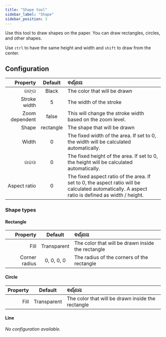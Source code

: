 ```yaml
---
title: "Shape tool"
sidebar_label: "Shape"
sidebar_position: 3
---
```



Use this tool to draw shapes on the paper. You can draw rectangles, circles, and other shapes.

Use `ctrl` to have the same height and width and `shift` to draw from the center.

## Configuration

|       Property |  Default  | ଵର୍ଣ୍ଣନା                                                                                                                                         |
| --------------:|:---------:|:------------------------------------------------------------------------------------------------------------------------------------------------ |
|           ରଙ୍ଗ |   Black   | The color that will be drawn                                                                                                                     |
|   Stroke width |     5     | The width of the stroke                                                                                                                          |
| Zoom dependent |   false   | This will change the stroke width based on the zoom level.                                                                                       |
|          Shape | rectangle | The shape that will be drawn                                                                                                                     |
|          Width |     0     | The fixed width of the area. If set to 0, the width will be calculated automatically.                                                            |
|         ଉଚ୍ଚତା |     0     | The fixed height of the area. If set to 0, the height will be calculated automatically.                                                          |
|   Aspect ratio |     0     | The fixed aspect ratio of the area. If set to 0, the aspect ratio will be calculated automatically. A aspect ratio is defined as width / height. |

### Shape types

#### Rectangle

|      Property |   Default   | ଵର୍ଣ୍ଣନା                                          |
| -------------:|:-----------:|:------------------------------------------------- |
|          Fill | Transparent | The color that will be drawn inside the rectangle |
| Corner radius | 0, 0, 0, 0  | The radius of the corners of the rectangle        |

#### Circle

| Property |   Default   | ଵର୍ଣ୍ଣନା                                          |
| --------:|:-----------:|:------------------------------------------------- |
|     Fill | Transparent | The color that will be drawn inside the rectangle |

#### Line

*No configuration available.*
